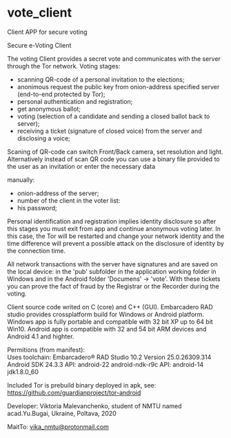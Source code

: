 # vote_client
Client APP for secure voting

Secure e-Voting Client

The voting Client provides a secret vote and communicates with the server through the Tor network. Voting stages:
- scanning QR-code of a personal invitation to the elections;
- anonimous request the public key from onion-address specified server (end-to-end protected by Tor);
- personal authentication and registration;
- get anonymous ballot;
- voting (selection of a candidate and sending a closed ballot back to server);
- receiving a ticket (signature of closed voice) from the server and disclosing a voice;

Scaning of QR-code can switch Front/Back camera, set resolution and light. 
Alternatively instead of scan QR code you can use a binary file provided to the user as an invitation or enter the necessary data 

manually:
- onion-address of the server;
- number of the client in the voter list:
- his password;

Personal identification and registration implies identity disclosure  so after this stages you must exit from app and continue anonymous 
voting later. In this case, the Tor will be restarted and change your network identity and the time difference will prevent a possible 
attack on the disclosure of identity by the connection time.

All network transactions with the server have signatures and are saved on the local device: in the 'pub' subfolder in the application 
working folder in Windows and in the Android folder 'Documens' -> 'vote'. With these tickets you can prove the fact of fraud by the 
Registrar or the Recorder during the voting.

Client source code writed on C (core) and C++ (GUI). Embarcadero RAD studio provides crossplatform build for Windows or Android 
platform.  Windows app is fully portable  and compatible with 32 bit XP up to 64 bit Win10. Android app is compatible with 32 and 54 bit 
ARM devices and Android 4.1 and highter.

Permitions (from manifest):
    <uses-sdk android:minSdkVersion="14" android:targetSdkVersion="14" />    
    <uses-permission android:name="android.permission.CAMERA" />
    <uses-permission android:name="android.permission.INTERNET" />
    <uses-permission android:name="android.permission.READ_EXTERNAL_STORAGE" />
    <uses-permission android:name="android.permission.WRITE_EXTERNAL_STORAGE" />
Uses toolchain:
    Embarcadero® RAD Studio 10.2 Version 25.0.26309.314     
    Android SDK 24.3.3  API: android-22
    android-ndk-r9c API: android-14
    jdk1.8.0_60

Included Tor is prebuild binary deployed in apk, see:
https://github.com/guardianproject/tor-android

Developer: Viktoria Malevanchenko, student of NMTU named acad.Yu.Bugai, Ukraine, Poltava, 2020

MaitTo: vika_nmtu@protonmail.com
